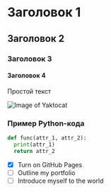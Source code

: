 # Заголовок 1
## Заголовок 2
### Заголовок 3
#### Заголовок 4
Простой текст

![Image of Yaktocat](https://octodex.github.com/images/yaktocat.png)

### Пример Python-кода
``` python
def func(attr_1, attr_2):
  print(attr_1)
  return attr_2
```
- [x] Turn on GitHub Pages
- [ ] Outline my portfolio
- [ ] Introduce myself to the world
